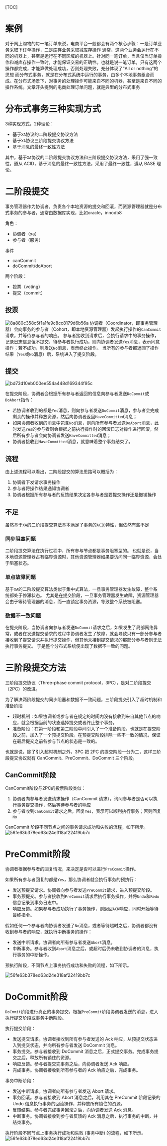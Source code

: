 [TOC]

# 案例
对于网上购物的每一笔订单来说，电商平台一般都会有两个核心步骤：一是订单业务采取下订单操作，二是库存业务采取减库存操作
通常，这两个业务会运行在不同的机器上，甚至是运行在不同区域的机器上。针对同一笔订单，当且仅当订单操作和减库存操作一致时，才能保证交易的正确性。也就是说一笔订单，只有这两个操作都完成，才能算做处理成功，否则处理失败，充分体现了“All or nothing”的思想
而分布式事务，就是在分布式系统中运行的事务，由多个本地事务组合而成。在分布式场景下，对事务的处理操作可能来自不同的机器，甚至是来自不同的操作系统。文章开头提到的电商处理订单问题，就是典型的分布式事务

# 分布式事务三种实现方式
3种实现方式，2种理论：
+ 基于`XA`协议的二阶段提交协议方法
+ 基于`XA`协议三阶段提交协议方法
+ 基于消息的最终一致性方法

其中，基于`XA`协议的二阶段提交协议方法和三阶段提交协议方法，采用了强一致性，遵从 ACID，基于消息的最终一致性方法，采用了最终一致性，遵从 BASE 理论。

# 二阶段提交
事务管理器作为协调者，负责各个本地资源的提交和回滚，而资源管理器就是分布式事务的参与者，通常由数据库实现，比如oracle，innodb8

角色：
+ 协调者（xa）
+ 参与者（服务）

事件
+ canCommit
+ doCommit/doAbort

两个阶段：
+ 投票（voting）
+ 提交（commit）

## 投票
![8a880c358c5f1a1fe9c8cc8179d6b56a](https://gitee.com/caijingquan/imagebed/raw/master/1602319480_20200401131435915_1523498616.png)
协调者（Coordinator，即事务管理器）会向事务的参与者（Cohort，即本地资源管理器）发起执行操作的`CanCommit`请求，并等待参与者的响应。
参与者接收到请求后，会执行请求中的事务操作，记录日志信息但不提交，待参与者执行成功，则向协调者发送`Yes`消息，表示同意操作；若不成功，则发送`No`消息，表示终止操作。
当所有的参与者都返回了操作结果（`Yes`或`No`消息）后，系统进入了提交阶段。
## 提交
![bd73d10eb000ee554a448d169344f95c](https://gitee.com/caijingquan/imagebed/raw/master/1602319481_20200401131605901_1221455951.png)

在提交阶段，协调者会根据所有参与者返回的信息向参与者发送`DoCommit`或`DoAbort`指令：
+ 若协调者收到的都是`Yes`消息，则向参与者发送`DoCommit`消息，参与者会完成剩余的操作并释放资源，然后向协调者返回`HaveCommitted`消息；
+ 如果协调者收到的消息中包含`No`消息，则向所有参与者发送`DoAbort`消息，此时发送`Yes`的参与者则会根据之前执行操作时的回滚日志对操作进行回滚，然后所有参与者会向协调者发送`HaveCommitted`消息；
+ 协调者接收到`HaveCommitted`消息，就意味着整个事务结束了。

## 流程
由上述流程可以看出，二阶段提交的算法思路可以概括为：
1. 协调者下发请求事务操作
2. 参与者将操作结果通知协调者
3. 协调者根据所有参与者的反馈结果决定各参与者是要提交操作还是撤销操作

## 不足
虽然基于`XA`的二阶段提交算法基本满足了事务的`ACID`特性，但依然有些不足
### 同步阻塞问题
二阶段提交算法在执行过程中，所有参与节点都是事务阻塞型的。
也就是说，当本地资源管理器占有临界资源时，其他资源管理器如果要访问同一临界资源，会处于阻塞状态。
### 单点故障问题
基于`XA`的二阶段提交算法类似于集中式算法，一旦事务管理器发生故障，整个系统都处于停滞状态。
尤其是在提交阶段，一旦事务管理器发生故障，资源管理器会由于等待管理器的消息，而一直锁定事务资源，导致整个系统被阻塞。
### 数据不一致问题
在提交阶段，当协调者向参与者发送`DoCommit`请求之后，如果发生了局部网络异常，或者在发送提交请求的过程中协调者发生了故障，就会导致只有一部分参与者接收到了提交请求并执行提交操作，但其他未接到提交请求的那部分参与者则无法执行事务提交。
于是整个分布式系统便出现了数据不一致的问题。

# 三阶段提交方法
三阶段提交协议（Three-phase commit protocol，3PC），是对二阶段提交（2PC）的改进。

为了解决两阶段提交的同步阻塞和数据不一致问题，三阶段提交引入了超时机制和准备阶段
+ 超时机制：如果协调者或参与者在规定的时间内没有接收到来自其他节点的响应，就会根据当前的状态选择提交或者终止整个事务。
+ 准备阶段：在第一阶段和第二阶段中间引入了一个准备阶段，也就是在提交阶段之前，加入了一个预提交阶段。在预提交阶段排除一些不一致的情况，保证在最后提交之前各参与节点的状态是一致的。

也就是说，除了引入超时机制之外，3PC 把 2PC 的提交阶段一分为二，这样三阶段提交协议就有 CanCommit、PreCommit、DoCommit 三个阶段。

## CanCommit阶段
CanCommit阶段与2PC的投票阶段类似：
1. 协调者向参与者发送请求操作（CanCommit 请求），询问参与者是否可以执行事务提交操作，然后等待参与者的响应
2. 参与者收到`CanCommit`请求之后，回复`Yes`，表示可以顺利执行事务；否则回复`No`

CanCommit 阶段不同节点之间的事务请求成功和失败的流程，如下所示。
![56fe63b378ed63d24e318af22419bb7c](https://gitee.com/caijingquan/imagebed/raw/master/1602319482_20200401141258933_1054472022.png)

# PreCommit阶段
协调者根据参与者的回复情况，来决定是否可以进行`PreCommit`操作。

如果所有参与者回复的都是`Yes`，那么协调者就会执行事务的预执行：
+ 发送预提交请求。协调者向参与者发送`PreCommit`请求，进入预提交阶段。
+ 事务预提交。参与者接收到`PreCommit`请求后执行事务操作，并将`Undo`和`Redo`信息记录到事务日志中。
+ 响应反馈。如果参与者成功执行了事务操作，则返回`ACK`响应，同时开始等待最终指令。

假如任何一个参与者向协调者发送了`No`消息，或者等待超时之后，协调者都没有收到参与者的响应，就执行中断事务的操作：
+ 发送中断请求。协调者向所有参与者发送`Abort`消息。
+ 中断事务。参与者收到`Abort`消息之后，或超时后仍未收到协调者的消息，执行事务的中断操作。

预执行阶段，不同节点上事务执行成功和失败的流程，如下所示。

![56fe63b378ed63d24e318af22419bb7c](https://gitee.com/caijingquan/imagebed/raw/master/1602319482_20200401141406418_197061106.png)

# DoCommit阶段

`DoCmmit`阶段进行真正的事务提交，根据`PreCommit`阶段协调者发送的消息，进入执行提交阶段或事务中断阶段。

执行提交阶段：
+ 发送提交请求。协调者接收到所有参与者发送的 Ack 响应，从预提交状态进入到提交状态，并向所有参与者发送 DoCommit 消息。
+ 事务提交。参与者接收到 DoCommit 消息之后，正式提交事务。完成事务提交之后，释放所有锁住的资源。
+ 响应反馈。参与者提交完事务之后，向协调者发送 Ack 响应。
+ 完成事务。协调者接收到所有参与者的 Ack 响应之后，完成事务。

事务中断阶段：
+ 发送中断请求。协调者向所有参与者发送 Abort 请求。
+ 事务回滚。参与者接收到 Abort 消息之后，利用其在 PreCommit 阶段记录的 Undo 信息执行事务的回滚操作，并释放所有锁住的资源。
+ 反馈结果。参与者完成事务回滚之后，向协调者发送 Ack 消息。
+ 中断事务。协调者接收到参与者反馈的 Ack 消息之后，执行事务的中断，并结束事务。

执行阶段不同节点上事务执行成功和失败 (事务中断) 的流程，如下所示。
![56fe63b378ed63d24e318af22419bb7c](https://gitee.com/caijingquan/imagebed/raw/master/1602319483_20200401141438914_1527792833.png)